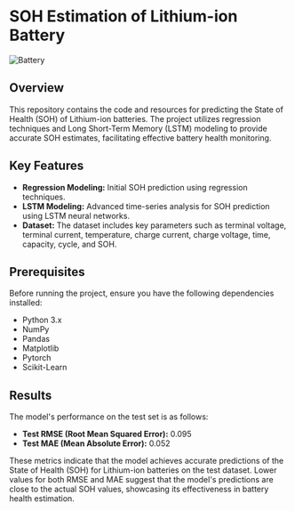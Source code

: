 # SOH Estimation of Lithium-ion Battery

![Battery](battery_image.jpg)

## Overview

This repository contains the code and resources for predicting the State of Health (SOH) of Lithium-ion batteries. The project utilizes regression techniques and Long Short-Term Memory (LSTM) modeling to provide accurate SOH estimates, facilitating effective battery health monitoring.

## Key Features

- **Regression Modeling:** Initial SOH prediction using regression techniques.
- **LSTM Modeling:** Advanced time-series analysis for SOH prediction using LSTM neural networks.
- **Dataset:** The dataset includes key parameters such as terminal voltage, terminal current, temperature, charge current, charge voltage, time, capacity, cycle, and SOH.

## Prerequisites

Before running the project, ensure you have the following dependencies installed:

- Python 3.x
- NumPy
- Pandas
- Matplotlib
- Pytorch
- Scikit-Learn

## Results

The model's performance on the test set is as follows:

- **Test RMSE (Root Mean Squared Error):** 0.095
- **Test MAE (Mean Absolute Error):** 0.052

These metrics indicate that the model achieves accurate predictions of the State of Health (SOH) for Lithium-ion batteries on the test dataset. Lower values for both RMSE and MAE suggest that the model's predictions are close to the actual SOH values, showcasing its effectiveness in battery health estimation.

